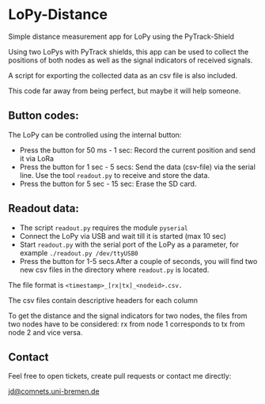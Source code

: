 # LoPy-Distance
Simple distance measurement app for LoPy using the PyTrack-Shield

Using two LoPys with PyTrack shields, this app can be used to collect the
positions of both nodes as well as the signal indicators of received signals.

A script for exporting the collected data as an csv file is also included.

This code far away from being perfect, but maybe it will help someone.

## Button codes:

The LoPy can be controlled using the internal button:

- Press the button for 50 ms - 1 sec: Record the current position and send it via LoRa
- Press the button for 1 sec - 5 secs: Send the data (csv-file) via the serial line. Use the tool `readout.py` to receive and store the data.
- Press the button for 5 sec - 15 sec: Erase the SD card.

## Readout data:

- The script `readout.py` requires the module `pyserial`
- Connect the LoPy via USB and wait till it is started (max 10 sec)
- Start `readout.py` with the serial port of the LoPy as a parameter, for example `./readout.py /dev/ttyUSB0`
- Press the button for 1-5 secs.After a couple of seconds, you will find two new csv files in the directory where `readout.py` is located.

The file format is `<timestamp>_[rx|tx]_<nodeid>.csv.`

The csv files contain descriptive headers for each column

To get the distance and the signal indicators for two nodes, the files from two
nodes have to be considered: rx from node 1 corresponds to tx from node 2 and
vice versa.

## Contact

Feel free to open tickets, create pull requests or contact me directly:

jd@comnets.uni-bremen.de
